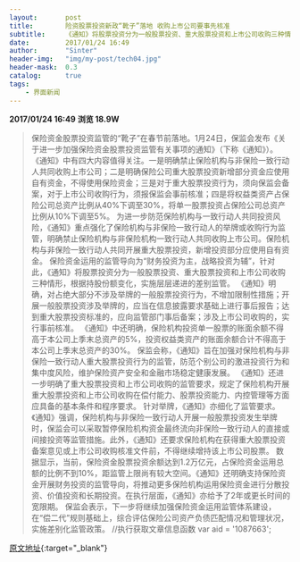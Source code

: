```yaml
---
layout:       post
title:        险资股票投资新政“靴子”落地 收购上市公司要事先核准
subtitle:     《通知》将股票投资分为一般股票投资、重大股票投资和上市公司收购三种情形，根据持股份额变化，实施层层递进的差别监管。
date:         2017/01/24 16:49
author:       "Sinter"
header-img:   "img/my-post/tech04.jpg"
header-mask:  0.3
catalog:      true
tags:
    - 界面新闻
---
```


**2017/01/24 16:49**  **浏览 18.9W**

> 保险资金股票投资监管的“靴子”在春节前落地。1月24日，保监会发布《关于进一步加强保险资金股票投资监管有关事项的通知》（下称《通知》）。
《通知》中有四大内容值得关注。一是明确禁止保险机构与非保险一致行动人共同收购上市公司；二是明确保险公司重大股票投资新增部分资金应使用自有资金，不得使用保险资金；三是对于重大股票投资行为，须向保监会备案，对于上市公司收购行为，须报保监会事前核准；四是将权益类资产占保险公司总资产比例从40%下调至30%，将单一股票投资占保险公司总资产比例从10%下调至5%。
为进一步防范保险机构与一致行动人共同投资风险，《通知》重点强化了保险机构与非保险一致行动人的举牌或收购行为监管，明确禁止保险机构与非保险机构一致行动人共同收购上市公司。保险机构与非保险一致行动人共同开展重大股票投资，新增投资部分应使用自有资金。
保险资金运用的监管导向为“财务投资为主，战略投资为辅”，针对此，《通知》将股票投资分为一般股票投资、重大股票投资和上市公司收购三种情形，根据持股份额变化，实施层层递进的差别监管。
《通知》明确，对占绝大部分不涉及举牌的一般股票投资行为，不增加限制性措施；开展一般股票投资涉及举牌的，应当在信息披露要求基础上进行事后报告；达到重大股票投资标准的，应向监管部门事后备案；涉及上市公司收购的，实行事前核准。
《通知》中还明确，保险机构投资单一股票的账面余额不得高于本公司上季末总资产的5%，投资权益类资产的账面余额合计不得高于本公司上季末总资产的30%。
保监会称，《通知》旨在加强对保险机构与非保险一致行动人重大股票投资行为的监管，防范个别公司的激进投资行为和集中度风险，维护保险资产安全和金融市场稳定健康发展。
《通知》还进一步明确了重大股票投资和上市公司收购的监管要求，规定了保险机构开展重大股票投资和上市公司收购在偿付能力、股票投资能力、内控管理等方面应具备的基本条件和程序要求。
针对举牌，《通知》亦细化了监管要求。《通知》强调，保险机构与非保险一致行动人开展一般股票投资发生举牌时，保监会可以采取暂停保险机构资金最终流向非保险一致行动人的直接或间接投资等监管措施。此外，《通知》还要求保险机构在获得重大股票投资备案意见或上市公司收购核准文件前，不得继续增持该上市公司股票。
数据显示，当前，保险资金股票投资余额达到1.2万亿元，占保险资金运用总额的比例不到10%，距监管上限尚有较大空间。《通知》还明确支持保险资金开展财务投资的监管导向，将推动更多保险机构运用保险资金进行分散投资、价值投资和长期投资。在执行层面，《通知》亦给予了2年或更长时间的宽限期。
保监会表示，下一步将继续加强保险资金运用监管体系建设，在“偿二代”规则基础上，综合评估保险公司资产负债匹配情况和管理状况，实施差别化监管政策。
	//执行获取文章信息函数
	var aid = '1087663';


[原文地址](http://www.jiemian.com/article/1087663.html){:target="_blank"}


